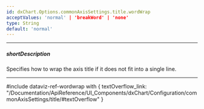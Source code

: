 ```yaml
---
id: dxChart.Options.commonAxisSettings.title.wordWrap
acceptValues: 'normal' | 'breakWord' | 'none'
type: String
default: 'normal'
---
```

---
##### shortDescription
Specifies how to wrap the axis title if it does not fit into a single line.

---
#include dataviz-ref-wordwrap with {
    textOverflow_link: "/Documentation/ApiReference/UI_Components/dxChart/Configuration/commonAxisSettings/title/#textOverflow"
}